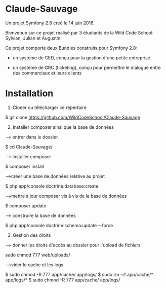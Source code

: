 Claude-Sauvage
==============

Un projet Symfony 2.8 créé le 14 juin 2016.

Bienvenue sur ce projet réalisé par 3 étudiants de la Wild Code School: Sylvian, Julian et Augustin.

Ce projet comporte deux Bundles construits pour Symfony 2.8:

- un système de GED, conçu pour la gestion d'une petite entreprise.

- un système de GRC (ticketing), conçu pour permettre le dialogue entre des commerciaux et leurs clients


Installation
============


1. Cloner ou télécharger ce répertoire


$ git clone https://github.com/WildCodeSchool/Claude-Sauvage


2. Installer composer ainsi que la base de données


--> entrer dans le dossier.

$ cd Claude-Sauvage/

--> installer composer

$ composer install

-->créer une base de données relative au projet

$ php app/console doctrine:database:create

-->mettre à jour composer vis à vis de la base de données

$ composer update

--> construire la base de données

$ php app/console doctrine:schema:update --force


3. Gestion des droits


--> donner les droits d'accès au dossier pour l'upload de fichiers

sudo chmod 777 web/uploads/

-->vider le cache et les logs

$ sudo chmod -R 777 app/cache/ app/logs/
$ sudo rm -rf app/cache/* app/logs/*
$ sudo chmod -R 777 app/cache/ app/logs/




